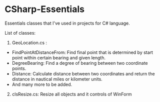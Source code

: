 # CSharp-Essentials
Essentials classes that I've used in projects for C# language.

List of classes:

1. GeoLocation.cs : 
- FindPointAtDistanceFrom: Find final point that is determined by start point within certain bearing and given length.
- DegreeBearing: Find a degree of bearing between two coordinate points.
- Distance: Calculate distance between two coordinates and return the distance in nautical miles or kilometer units.
- And many more to be added.

2. clsResize.cs:
 Resize all objects and it controls of WinForm
